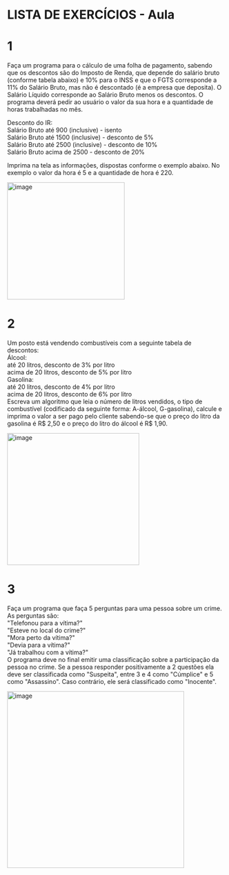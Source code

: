 # LISTA DE EXERCÍCIOS - Aula
# 1 
Faça um programa para o cálculo de uma folha de pagamento, sabendo que os descontos são do Imposto de Renda, que depende do salário bruto (conforme tabela abaixo) e 10% para o INSS e que o FGTS corresponde a 11% do Salário Bruto, mas não é descontado (é a empresa que deposita). O Salário Líquido corresponde ao Salário Bruto menos os descontos. O programa deverá pedir ao usuário o valor da sua hora e a quantidade de horas trabalhadas no mês.

Desconto do IR:
<br>Salário Bruto até 900 (inclusive) - isento
<br>Salário Bruto até 1500 (inclusive) - desconto de 5%
<br>Salário Bruto até 2500 (inclusive) - desconto de 10%
<br>Salário Bruto acima de 2500 - desconto de 20% 


Imprima na tela as informações, dispostas conforme o exemplo abaixo. No exemplo o valor da hora é 5 e a quantidade de hora é 220.

<img width="272" alt="image" src="https://github.com/thaisbreder/Aula09_exerciciosCondicionais/assets/133882082/60b07d27-588f-412a-96b1-7dbe10a051ab">

# 2
Um posto está vendendo combustíveis com a seguinte tabela de descontos:
<br>Álcool:
<br>até 20 litros, desconto de 3% por litro
<br>acima de 20 litros, desconto de 5% por litro
<br>Gasolina:
<br>até 20 litros, desconto de 4% por litro
<br>acima de 20 litros, desconto de 6% por litro 
<br>Escreva um algoritmo que leia o número de litros vendidos, o tipo de combustível (codificado da seguinte forma: A-álcool, G-gasolina), calcule e imprima o valor a ser pago pelo cliente sabendo-se que o preço do litro da gasolina é R$ 2,50 e o preço do litro do álcool é R$ 1,90.

<img width="306" alt="image" src="https://github.com/thaisbreder/Aula09_exerciciosCondicionais/assets/133882082/52fa01c0-bdb8-4ac9-95d8-2ae9a2842b4b">

# 3
Faça um programa que faça 5 perguntas para uma pessoa sobre um crime. As perguntas são:
<br>"Telefonou para a vítima?"
<br>"Esteve no local do crime?"
<br>"Mora perto da vítima?"
<br>"Devia para a vítima?"
<br>"Já trabalhou com a vítima?" 
<br>O programa deve no final emitir uma classificação sobre a participação da pessoa no crime. Se a pessoa responder positivamente a 2 questões ela deve ser classificada como "Suspeita", entre 3 e 4 como "Cúmplice" e 5 como "Assassino". Caso contrário, ele será classificado como "Inocente".

<img width="410" alt="image" src="https://github.com/thaisbreder/Aula09_exerciciosCondicionais/assets/133882082/ead5f820-0bc0-4738-808a-d2609ff5ed80">


